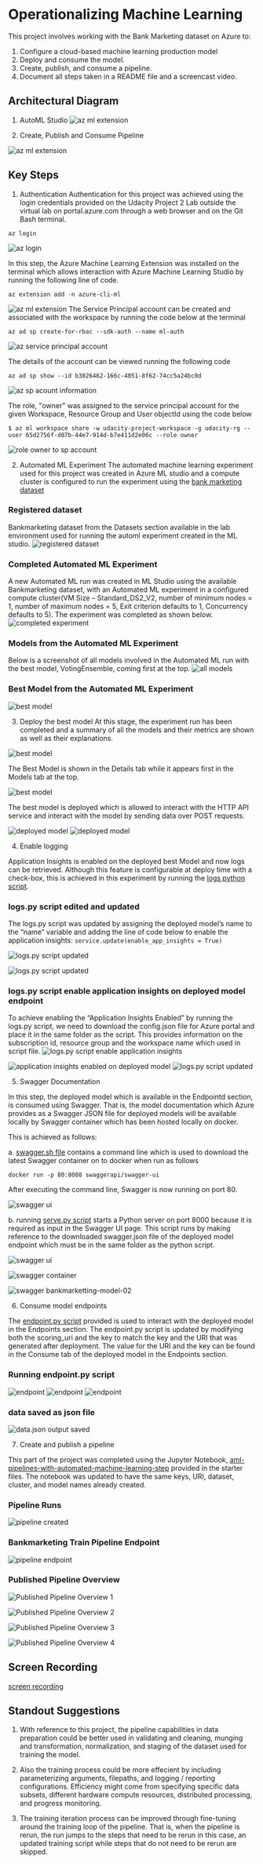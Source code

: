 # Operationalizing Machine Learning

This project involves working with the Bank Marketing dataset on Azure to:
1. Configure a cloud-based machine learning production model
2. Deploy and consume the model. 
3. Create, publish, and consume a pipeline. 
4. Document all steps taken in a README file and a screencast video.

## Architectural Diagram
1. AutoML Studio
![az ml extension](https://github.com/BAderinto/nd00333_AZMLND_C2/blob/master/starter_files/project2.png)

2. Create, Publish and Consume Pipeline

![az ml extension](https://github.com/BAderinto/nd00333_AZMLND_C2/blob/master/starter_files/pipeline.png)


## Key Steps
1. Authentication
Authentication for this project was achieved using the login credentials provided on the Udacity Project 2 Lab outside the virtual lab on portal.azure.com through a web browser and on the Git Bash terminal. 

```
az login
```

![az login](https://github.com/BAderinto/nd00333_AZMLND_C2/blob/master/starter_files/Authentication/az_login.png)

In this step, the Azure Machine Learning Extension was installed on the terminal which allows interaction with Azure Machine Learning Studio by running the following line of code.

```
az extension add -n azure-cli-ml
```
![az ml extension](https://github.com/BAderinto/nd00333_AZMLND_C2/blob/master/starter_files/Authentication/az_ml_extension.png)
The Service Principal account can be created and associated with the workspace by running the code below at the terminal

```
az ad sp create-for-rbac --sdk-auth --name ml-auth
```
![az service principal account](https://github.com/BAderinto/nd00333_AZMLND_C2/blob/master/starter_files/Authentication/az_service_principal_account.png)

The details of the account can be viewed running the following code

```
az ad sp show --id b3026462-166c-4051-8f62-74cc5a24bc0d
```
![az sp acount information](https://github.com/BAderinto/nd00333_AZMLND_C2/blob/master/starter_files/Authentication/az_sp_account_info.png)

The role, "owner" was assigned to the service principal account for the given Workspace, Resource Group and User objectId using the code below

```
$ az ml workspace share -w udacity-project-workspace -g udacity-rg --user 65d2756f-d07b-44e7-914d-b7e411d2e06c --role owner
```
![role owner to sp account](https://github.com/BAderinto/nd00333_AZMLND_C2/blob/master/starter_files/Authentication/role_owner_to_sp_account.png)

2. Automated ML Experiment
The automated machine learning experiment used for this project was created in Azure ML studio and a compute cluster is configured to run the experiment using the [bank marketing dataset](https://automlsamplenotebookdata.blob.core.windows.net/automl-sample-notebook-data/bankmarketing_train.csv)

### Registered dataset
Bankmarketing dataset from the Datasets section available in the lab environment used for running the automl experiment created in the ML studio.
![registered dataset](https://github.com/BAderinto/nd00333_AZMLND_C2/blob/master/starter_files/Deploy_Model/registered_dataset.png)

### Completed Automated ML Experiment
A new Automated ML run was created in ML Studio using the available Bankmarketing dataset, with an Automated ML experiment in a configured compute cluster(VM Size – Standard_DS2_V2, number of minimum nodes = 1, number of maximum nodes = 5, Exit criterion defaults to 1, Concurrency defaults to 5). The experiment was completed as shown below.
![completed experiment](https://github.com/BAderinto/nd00333_AZMLND_C2/blob/master/starter_files/Deploy_Model/automl-experiment-completed.png)

### Models from the Automated ML Experiment
Below is a screenshot of all models involved in the Automated ML run with the best model, VotingEnsemble, coming first at the top.
![all models](https://github.com/BAderinto/nd00333_AZMLND_C2/blob/master/starter_files/Deploy_Model/all-models.png)

### Best Model from the Automated ML Experiment
![best model](https://github.com/BAderinto/nd00333_AZMLND_C2/blob/master/starter_files/Deploy_Model/best-model.png)

3. Deploy the best model
At this stage, the experiment run has been completed and a summary of all the models and their metrics are shown as well as their explanations. 

![best model](https://github.com/BAderinto/nd00333_AZMLND_C2/blob/master/starter_files/Deploy_Model/all-models.png)

The Best Model is shown in the Details tab while it appears first in the Models tab at the top. 

![best model](https://github.com/BAderinto/nd00333_AZMLND_C2/blob/master/starter_files/Deploy_Model/all-models.png)


The best model is deployed which is allowed to interact with the HTTP API service and interact with the model by sending data over POST requests.

![deployed model](https://github.com/BAderinto/nd00333_AZMLND_C2/blob/master/starter_files/Deploy_Model/healthy-deployed-model-1.png)
![deployed model](https://github.com/BAderinto/nd00333_AZMLND_C2/blob/master/starter_files/Deploy_Model/healthy-deployed-model-2.png)

4. Enable logging

Application Insights is enabled on the deployed best Model and now logs can be retrieved. Although this feature is configurable at deploy time with a check-box, this is achieved in this experiment by running the [logs python script](https://github.com/BAderinto/nd00333_AZMLND_C2/blob/master/starter_files/logs.py). 

### logs.py script edited and updated
The logs.py script was updated  by assigning the deployed model’s name to the “name” variable and adding the line of code below to enable the application insights:
`service.update(enable_app_insights = True)` 

![logs.py script updated](https://github.com/BAderinto/nd00333_AZMLND_C2/blob/master/starter_files/Deploy_Model/logs-py-updated-1.png)

![logs.py script updated](https://github.com/BAderinto/nd00333_AZMLND_C2/blob/master/starter_files/Deploy_Model/logs-py-updated-3.png)

### logs.py script enable application insights on deployed model endpoint
To achieve enabling the “Application Insights Enabled” by running the logs.py script, we need to download the config.json file for Azure portal and place it in the same folder as the script. This provides information on the subscription id, resource group and the workspace name which used in script file. 
![logs.py script enable application insights](https://github.com/BAderinto/nd00333_AZMLND_C2/blob/master/starter_files/Deploy_Model/logs-enabled-1.png)

![application insights enabled on deployed model](https://github.com/BAderinto/nd00333_AZMLND_C2/blob/master/starter_files/Deploy_Model/logs-enabled-2.png)
![logs.py script updated](https://github.com/BAderinto/nd00333_AZMLND_C2/blob/master/starter_files/Deploy_Model/app-insights-enabled.png)

5. Swagger Documentation

In this step, the deployed model which is available in the Endpointd section, is consumed using Swagger. That is, the model documentation which Azure provides as a Swagger JSON file for deployed models will be available locally by Swagger container which has been hosted locally on docker.

This is achieved as follows:

a. [swagger.sh file](https://github.com/BAderinto/nd00333_AZMLND_C2/blob/master/starter_files/swagger/swagger.sh) contains a command line which is used to download the latest Swagger container on to docker when run as follows 

```
docker run -p 80:8080 swaggerapi/swagger-ui
```

After executing the command line, Swagger is now running on port 80.

![swagger ui](https://github.com/BAderinto/nd00333_AZMLND_C2/blob/master/starter_files/Swagger_Doc/swagger_ui.png)

b. running [serve.py script](https://github.com/BAderinto/nd00333_AZMLND_C2/blob/master/starter_files/swagger/serve.py) starts a Python server on port 8000 because it is required as input in the Swagger UI page. This script runs by making reference to the downloaded swagger.json file of the deployed model endpoint which must be in the same folder as the python script.

![swagger ui](https://github.com/BAderinto/nd00333_AZMLND_C2/blob/master/starter_files/Swagger_Doc/swaggerserve.png)

![swagger container](https://github.com/BAderinto/nd00333_AZMLND_C2/blob/master/starter_files/Swagger_Doc/swagger-container.png)

![swagger bankmarketting-model-02](https://github.com/BAderinto/nd00333_AZMLND_C2/blob/master/starter_files/Swagger_Doc/swagger-bankmarketting-model-02.png)

6. Consume model endpoints

The [endpoint.py script](https://github.com/BAderinto/nd00333_AZMLND_C2/blob/master/starter_files/endpoint.py) provided is used to interact with the deployed model in the Endpoints section. The endpoint.py script is updated by modifying both the scoring_uri and the key to match the key and the URI that was generated after deployment. The value for the URI and the key can be found in the Consume tab of the deployed model in the Endpoints section.

### Running endpoint.py script
![endpoint](https://github.com/BAderinto/nd00333_AZMLND_C2/blob/master/starter_files/Consume_Model/endpoint-benchmark-1.png)
![endpoint](https://github.com/BAderinto/nd00333_AZMLND_C2/blob/master/starter_files/Consume_Model/endpoint-benchmark-2.png)
![endpoint](https://github.com/BAderinto/nd00333_AZMLND_C2/blob/master/starter_files/Consume_Model/endpoint-benchmark-3.png)

### data saved as json file
![data.json output saved](https://github.com/BAderinto/nd00333_AZMLND_C2/blob/master/starter_files/Consume_Model/data-json-saved.png)

7. Create and publish a pipeline

This part of the project was completed using the Jupyter Notebook, [aml-pipelines-with-automated-machine-learning-step](https://github.com/BAderinto/nd00333_AZMLND_C2/blob/master/starter_files/aml-pipelines-with-automated-machine-learning-step.ipynb) provided in the starter files. The notebook was updated to have the same keys, URI, dataset, cluster, and model names already created. 

### Pipeline Runs
![pipeline created](https://github.com/BAderinto/nd00333_AZMLND_C2/blob/master/starter_files/Pipeline/pipeline-runs.png)

### Bankmarketing Train Pipeline Endpoint
![pipeline endpoint](https://github.com/BAderinto/nd00333_AZMLND_C2/blob/master/starter_files/Pipeline/pipeline-endpoint-bankmarketing-train.png)

### Published Pipeline Overview
![Published Pipeline Overview 1](https://github.com/BAderinto/nd00333_AZMLND_C2/blob/master/starter_files/Pipeline/published-pipeline-overview-1.png)

![Published Pipeline Overview 2](https://github.com/BAderinto/nd00333_AZMLND_C2/blob/master/starter_files/Pipeline/published-pipeline-overview-2.png)

![Published Pipeline Overview 3](https://github.com/BAderinto/nd00333_AZMLND_C2/blob/master/starter_files/Pipeline/published-pipeline-overview-3.png)

![Published Pipeline Overview 4](https://github.com/BAderinto/nd00333_AZMLND_C2/blob/master/starter_files/Pipeline/published-pipeline-overview-4.png)


## Screen Recording
[screen recording](https://youtu.be/-8RkE6V1s7M)

## Standout Suggestions
1. With reference to this project, the pipeline capabilities in data preparation could be better used in validating and cleaning, munging and transformation, normalization, and staging of the dataset used for training the model.

2. Also the training process could be more effecient by including parameterizing arguments, filepaths, and logging / reporting configurations. Efficiency might come from specifying specific data subsets, different hardware compute resources, distributed processing, and progress monitoring.

3. The training iteration process can be improved through fine-tuning around the training loop of the pipeline. That is, when the pipeline is rerun, the run jumps to the steps that need to be rerun in this case, an updated training script while steps that do not need to be rerun are skipped.

